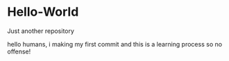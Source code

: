 # Hello-World
Just another repository

hello humans, i making my first commit and this is a learning process so no offense!
